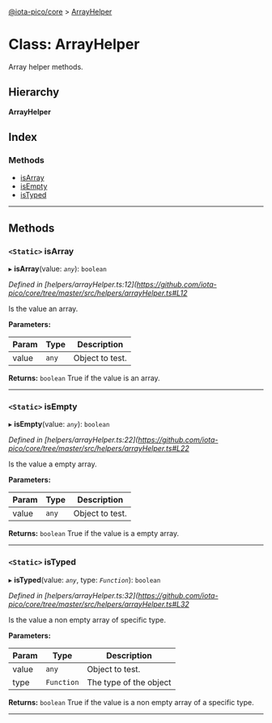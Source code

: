 [@iota-pico/core](../README.md) > [ArrayHelper](../classes/arrayhelper.md)

# Class: ArrayHelper

Array helper methods.

## Hierarchy

**ArrayHelper**

## Index

### Methods

* [isArray](arrayhelper.md#isarray)
* [isEmpty](arrayhelper.md#isempty)
* [isTyped](arrayhelper.md#istyped)

---

## Methods

<a id="isarray"></a>

### `<Static>` isArray

▸ **isArray**(value: *`any`*): `boolean`

*Defined in [helpers/arrayHelper.ts:12](https://github.com/iota-pico/core/tree/master/src/helpers/arrayHelper.ts#L12*

Is the value an array.

**Parameters:**

| Param | Type | Description |
| ------ | ------ | ------ |
| value | `any` |  Object to test. |

**Returns:** `boolean`
True if the value is an array.

___
<a id="isempty"></a>

### `<Static>` isEmpty

▸ **isEmpty**(value: *`any`*): `boolean`

*Defined in [helpers/arrayHelper.ts:22](https://github.com/iota-pico/core/tree/master/src/helpers/arrayHelper.ts#L22*

Is the value a empty array.

**Parameters:**

| Param | Type | Description |
| ------ | ------ | ------ |
| value | `any` |  Object to test. |

**Returns:** `boolean`
True if the value is a empty array.

___
<a id="istyped"></a>

### `<Static>` isTyped

▸ **isTyped**(value: *`any`*, type: *`Function`*): `boolean`

*Defined in [helpers/arrayHelper.ts:32](https://github.com/iota-pico/core/tree/master/src/helpers/arrayHelper.ts#L32*

Is the value a non empty array of specific type.

**Parameters:**

| Param | Type | Description |
| ------ | ------ | ------ |
| value | `any` |  Object to test. |
| type | `Function` |  The type of the object |

**Returns:** `boolean`
True if the value is a non empty array of a specific type.

___

